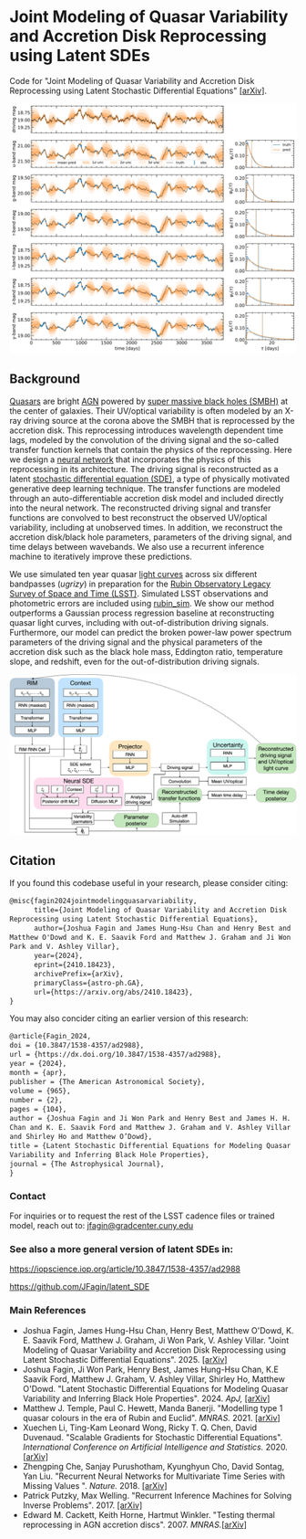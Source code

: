 # Joint Modeling of Quasar Variability and Accretion Disk Reprocessing using Latent SDEs

Code for "Joint Modeling of Quasar Variability and Accretion Disk Reprocessing using Latent Stochastic Differential Equations" [[arXiv]](https://arxiv.org/abs/2410.18423). 

<p align="center">
  <img width="700" src="assets/recovery_with_driving_and_kernel.png">
</p>

## Background

[Quasars](https://en.wikipedia.org/wiki/Quasar) are bright [AGN](https://en.wikipedia.org/wiki/Active_galactic_nucleus) powered by [super massive black holes (SMBH)](https://en.wikipedia.org/wiki/Supermassive_black_hole) at the center of galaxies. Their UV/optical variability is often modeled by an X-ray driving source at the corona above the SMBH that is reprocessed by the accretion disk. This reprocessing introduces wavelength dependent time lags, modeled by the convolution of the driving signal and the so-called transfer function kernels that contain the physics of the reprocessing. Here we design a [neural network](https://en.wikipedia.org/wiki/Neural_network_(machine_learning)) that incorporates the physics of this reprocessing in its architecture. The driving signal is reconstructed as a latent [stochastic differential equation (SDE)](https://en.wikipedia.org/wiki/Stochastic_differential_equation), a type of physically motivated generative deep learning technique. The transfer functions are modeled through an auto-differentiable accretion disk model and included directly into the neural network. The reconstructed driving signal and transfer functions are convolved to best reconstruct the observed UV/optical variability, including at unobserved times. In addition, we reconstruct the accretion disk/black hole parameters, parameters of the driving signal, and time delays between wavebands. We also use a recurrent inference machine to iteratively improve these predictions.

We use simulated ten year quasar [light curves](https://en.wikipedia.org/wiki/Light_curve) across six different bandpasses (*ugrizy*) in preparation for the [Rubin Observatory Legacy Survey of Space and Time (LSST)](https://en.wikipedia.org/wiki/Vera_C._Rubin_Observatory). Simulated LSST observations and photometric errors are included using [rubin_sim](https://github.com/lsst/rubin_sim). We show our method outperforms a Gaussian process regression baseline at reconstructing quasar light curves, including with out-of-distribution driving signals. Furthermore, our model can predict the broken power-law power spectrum parameters of the driving signal and the physical parameters of the accretion disk such as the black hole mass, Eddington ratio, temperature slope, and redshift, even for the out-of-distribution driving signals. 

<p align="center">
  <img width="700" src="assets/model_architecture.png">
</p>

## Citation

If you found this codebase useful in your research, please consider citing:

```
@misc{fagin2024jointmodelingquasarvariability,
      title={Joint Modeling of Quasar Variability and Accretion Disk Reprocessing using Latent Stochastic Differential Equations}, 
      author={Joshua Fagin and James Hung-Hsu Chan and Henry Best and Matthew O'Dowd and K. E. Saavik Ford and Matthew J. Graham and Ji Won Park and V. Ashley Villar},
      year={2024},
      eprint={2410.18423},
      archivePrefix={arXiv},
      primaryClass={astro-ph.GA},
      url={https://arxiv.org/abs/2410.18423}, 
}
```
You may also concider citing an earlier version of this research:

```
@article{Fagin_2024,
doi = {10.3847/1538-4357/ad2988},
url = {https://dx.doi.org/10.3847/1538-4357/ad2988},
year = {2024},
month = {apr},
publisher = {The American Astronomical Society},
volume = {965},
number = {2},
pages = {104},
author = {Joshua Fagin and Ji Won Park and Henry Best and James H. H. Chan and K. E. Saavik Ford and Matthew J. Graham and V. Ashley Villar and Shirley Ho and Matthew O’Dowd},
title = {Latent Stochastic Differential Equations for Modeling Quasar Variability and Inferring Black Hole Properties},
journal = {The Astrophysical Journal},
}
```

### Contact
For inquiries or to request the rest of the LSST cadence files or trained model, reach out to: jfagin@gradcenter.cuny.edu

### See also a more general version of latent SDEs in:

https://iopscience.iop.org/article/10.3847/1538-4357/ad2988

https://github.com/JFagin/latent_SDE

### Main References
- Joshua Fagin, James Hung-Hsu Chan, Henry Best, Matthew O'Dowd, K. E. Saavik Ford, Matthew J. Graham, Ji Won Park, V. Ashley Villar. "Joint Modeling of Quasar Variability and Accretion Disk Reprocessing using Latent Stochastic Differential Equations". 2025. [[arXiv]](https://arxiv.org/abs/2410.18423)
- Joshua Fagin, Ji Won Park, Henry Best, James Hung-Hsu Chan, K.E Saavik Ford, Matthew J. Graham, V. Ashley Villar, Shirley Ho, Matthew O'Dowd. "Latent Stochastic Differential Equations for Modeling Quasar Variability and Inferring Black Hole Properties". 2024. *ApJ,* [[arXiv]](https://arxiv.org/abs/2304.04277) 
- Matthew J. Temple, Paul C. Hewett, Manda Banerji. "Modelling type 1 quasar colours in the era of Rubin and Euclid". *MNRAS.* 2021. [[arXiv]](https://arxiv.org/abs/2109.04472)
- Xuechen Li, Ting-Kam Leonard Wong, Ricky T. Q. Chen, David Duvenaud. "Scalable Gradients for Stochastic Differential Equations". *International Conference on Artificial Intelligence and Statistics.* 2020. [[arXiv]](https://arxiv.org/abs/2001.01328)
- Zhengping Che, Sanjay Purushotham, Kyunghyun Cho, David Sontag, Yan Liu. "Recurrent Neural Networks for Multivariate Time Series with Missing Values
". *Nature.* 2018. [[arXiv]](https://arxiv.org/pdf/2001.01328.pdf)
- Patrick Putzky, Max Welling. "Recurrent Inference Machines for Solving Inverse Problems". 2017. [[arXiv]](https://arxiv.org/abs/1706.04008)
- Edward M. Cackett, Keith Horne, Hartmut Winkler. "Testing thermal reprocessing in AGN accretion discs". 2007. *MNRAS.*[[arXiv]](https://arxiv.org/abs/0706.1464)
